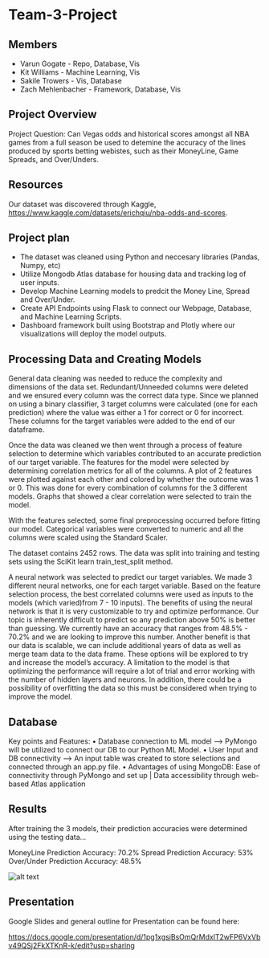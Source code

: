 
# Team-3-Project

## Members
- Varun Gogate - Repo, Database, Vis
- Kit Williams - Machine Learning, Vis
- Sakile Trowers - Vis, Database
- Zach Mehlenbacher - Framework, Database, Vis


## Project Overview

Project Question: Can Vegas odds and historical scores amongst all NBA games from a full season be used to detemine the accuracy of the lines produced by sports betting webistes, such as their MoneyLine, Game Spreads, and Over/Unders.

## Resources

Our dataset was discovered through Kaggle, https://www.kaggle.com/datasets/erichqiu/nba-odds-and-scores.


## Project plan

- The dataset was cleaned using Python and neccesary libraries (Pandas, Numpy, etc)
- Utilize Mongodb Atlas database for housing data and tracking log of user inputs.
- Develop Machine Learning models to predcit the Money Line, Spread and Over/Under. 
- Create API Endpoints using Flask to connect our Webpage, Database, and Machine Learning Scripts.
- Dashboard framework built using Bootstrap and Plotly where our visualizations will deploy the model outputs.

## Processing Data and Creating Models

General data cleaning was needed to reduce the complexity and dimensions of the data set. Redundant/Unneeded columns were deleted and we ensured every column was the correct data type. Since we planned on using a binary classifier, 3 target columns were calculated (one for each prediction) where the value was either a 1 for correct or 0 for incorrect. These columns for the target variables were added to the end of our dataframe. 

Once the data was cleaned we then went through a process of feature selection to determine which variables contributed to an accurate prediction of our target variable. The features for the model were selected by determining correlation metrics for all of the columns. A plot of 2 features were plotted against each other and colored by whether the outcome was 1 or 0. This was done for every combination of columns for the 3 different models. Graphs that showed a clear correlation were selected to train the model. 

With the features selected, some final preprocessing occurred before fitting our model. Categorical variables were converted to numeric and all the columns were scaled using the Standard Scaler. 

The dataset contains 2452 rows. The data was split into training and testing sets using the SciKit learn train_test_split method.

A neural network was selected to predict our target variables. We made 3 different neural networks, one for each target variable. Based on the feature selection process, the best correlated columns were used as inputs to the models (which varied)from 7 - 10 inputs). The benefits of using the neural network is that it is very customizable to try and optimize performance. Our topic is inherently difficult to predict so any prediction above 50% is better than guessing. We currently have an accuracy that ranges from 48.5% - 70.2% and we are looking to improve this number. Another benefit is that our data is scalable, we can include additional years of data as well as merge team data to the data frame. These options will be explored to try and increase the model’s accuracy. A limitation to the model is that optimizing the performance will require a lot of trial and error working with the number of hidden layers and neurons. In addition, there could be a possibility of overfitting the data so this must be considered when trying to improve the model.


## Database

Key points and Features:
•	Database connection to ML model --> PyMongo will be utilized to connect our DB to our Python ML Model.
•	User Input and DB connectivity --> An input table was created to store selections and connected through an app.py file.
•	Advantages of using MongoDB: Ease of connectivity through PyMongo and set up | Data accessibility through web-based Atlas application

## Results 

After training the 3 models, their prediction accuracies were determined using the testing data...

MoneyLine Prediction Accuracy: 70.2%
Spread Prediction Accuracy: 53%
Over/Under Prediction Accuracy: 48.5%

![alt text](https://raw.githubusercontent.com/ronnierogers/Team-3-Project/main/Resources/ML_Predictions.jpg)



## Presentation

Google Slides and general outline for Presentation can be found here:

https://docs.google.com/presentation/d/1pg1xgsjBsOmQrMdxlT2wFP6VxVbv49QSj2FkXTKnR-k/edit?usp=sharing



